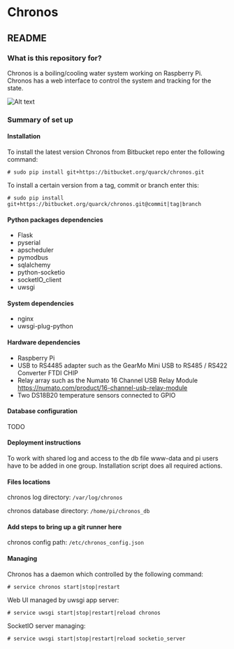 # Chronos #
## README ##

### What is this repository for? ###

Chronos is a boiling/cooling water system working on Raspberry Pi. Chronos has a web interface to control the system and tracking for the state.

![Alt text](http://i.imgur.com/8II1ydG.png "A screenshot of the Chronos web interface")
### Summary of set up ###
#### Installation ####
To install the latest version Chronos from Bitbucket repo enter the following command:

`# sudo pip install git+https://bitbucket.org/quarck/chronos.git`

To install a certain version from a tag, commit or branch enter this:

`# sudo pip install git+https://bitbucket.org/quarck/chronos.git@commit|tag|branch`

#### Python packages dependencies ####

* Flask
* pyserial
* apscheduler
* pymodbus
* sqlalchemy
* python-socketio
* socketIO_client
* uwsgi

#### System dependencies ####

* nginx
* uwsgi-plug-python

#### Hardware dependencies ####

* Raspberry Pi
* USB to RS4485 adapter such as the GearMo Mini USB to RS485 / RS422 Converter FTDI CHIP
* Relay array such as the Numato 16 Channel USB Relay Module https://numato.com/product/16-channel-usb-relay-module
* Two DS18B20 temperature sensors connected to GPIO 

#### Database configuration ####

TODO
#### Deployment instructions ####

To work with shared log and access to the db file www-data and pi users have to be added in one group.
Installation script does all required actions.

#### Files locations ####

chronos log directory: `/var/log/chronos`

chronos database directory: `/home/pi/chronos_db`

#### Add steps to bring up a git runner here

chronos config path: `/etc/chronos_config.json`
#### Managing ####
Chronos has a daemon which controlled by the following command:

`# service chronos start|stop|restart`

Web UI managed by uwsgi app server:

`# service uwsgi start|stop|restart|reload chronos`

SocketIO server managing:

`# service uwsgi start|stop|restart|reload socketio_server`
